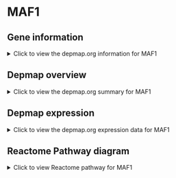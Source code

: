 <h1>MAF1</h1>

<h2>Gene information</h2>
<details>
  <summary>Click to view the depmap.org information for MAF1</summary>
  <iframe src="https://depmap.org/portal/gene/MAF1?tab=about" style="border:none;width:100%;height:800px"></iframe>
</details>

<h2>Depmap overview</h2>
<details>
  <summary>Click to view the depmap.org summary for MAF1</summary>
  <iframe src="https://depmap.org/portal/gene/MAF1?tab=overview" style="border:none;width:100%;height:800px"></iframe>
</details>

<h2>Depmap expression</h2>
<details>
  <summary>Click to view the depmap.org expression data for MAF1</summary>
  <iframe src="https://depmap.org/portal/gene/MAF1?tab=characterization" style="border:none;width:100%;height:800px"></iframe>
</details>



<h2>Reactome Pathway diagram</h2>
<details>
  <summary>Click to view Reactome pathway for MAF1</summary>
  <p>Regulation of PTEN gene transcription</p>
  <iframe src="https://reactome.org/PathwayBrowser/#/R-HSA-8943724" style="border:none;width:100%;height:800px"></iframe>
</details>



